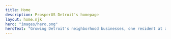 ```yaml
---
title: Home
description: ProsperUS Detroit's homepage
layout: home.njk
hero: "images/hero.png"
heroText: "Growing Detroit's neighborhood businesses, one resident at a time."
---
```


